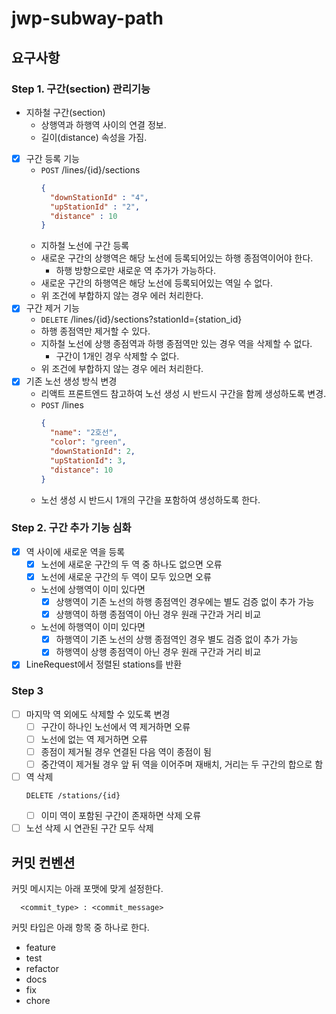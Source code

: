 # jwp-subway-path

## 요구사항

### Step 1. 구간(section) 관리기능

- 지하철 구간(section)
    - 상행역과 하행역 사이의 연결 정보.
    - 길이(distance) 속성을 가짐.
- [x] 구간 등록 기능
    - `POST` /lines/{id}/sections
      ```json
      {
        "downStationId" : "4",
        "upStationId" : "2",
        "distance" : 10
      }
      ```
    - 지하철 노선에 구간 등록
    - 새로운 구간의 상행역은 해당 노선에 등록되어있는 하행 종점역이어야 한다.
        - 하행 방향으로만 새로운 역 추가가 가능하다.
    - 새로운 구간의 하행역은 해당 노선에 등록되어있는 역일 수 없다.
    - 위 조건에 부합하지 않는 경우 에러 처리한다.
- [x] 구간 제거 기능
    - `DELETE` /lines/{id}/sections?stationId={station_id}
    - 하행 종점역만 제거할 수 있다.
    - 지하철 노선에 상행 종점역과 하행 종점역만 있는 경우 역을 삭제할 수 없다.
        - 구간이 1개인 경우 삭제할 수 없다.
    - 위 조건에 부합하지 않는 경우 에러 처리한다.
- [x] 기존 노선 생성 방식 변경
    - 리액트 프론트엔드 참고하여 노선 생성 시 반드시 구간을 함께 생성하도록 변경.
    - `POST` /lines
      ```json
      {
        "name": "2호선",
        "color": "green",
        "downStationId": 2,
        "upStationId": 3,
        "distance": 10
      }
      ```
    - 노선 생성 시 반드시 1개의 구간을 포함하여 생성하도록 한다.

### Step 2. 구간 추가 기능 심화

- [x] 역 사이에 새로운 역을 등록
    - [x] 노선에 새로운 구간의 두 역 중 하나도 없으면 오류
    - [x] 노선에 새로운 구간의 두 역이 모두 있으면 오류
    - 노선에 상행역이 이미 있다면
        - [x] 상행역이 기존 노선의 하행 종점역인 경우에는 별도 검증 없이 추가 가능
        - [x] 상행역이 하행 종점역이 아닌 경우 원래 구간과 거리 비교
    - 노선에 하행역이 이미 있다면
        - [x] 하행역이 기존 노선의 상행 종점역인 경우 별도 검증 없이 추가 가능
        - [x] 하행역이 상행 종점역이 아닌 경우 원래 구간과 거리 비교
- [x] LineRequest에서 정렬된 stations를 반환

### Step 3

- [ ] 마지막 역 외에도 삭제할 수 있도록 변경
    - [ ] 구간이 하나인 노선에서 역 제거하면 오류
    - [ ] 노선에 없는 역 제거하면 오류
    - [ ] 종점이 제거될 경우 연결된 다음 역이 종점이 됨
    - [ ] 중간역이 제거될 경우 앞 뒤 역을 이어주며 재배치, 거리는 두 구간의 합으로 함
- [ ] 역 삭제
    ```
    DELETE /stations/{id}
    ```
    - [ ] 이미 역이 포함된 구간이 존재하면 삭제 오류
- [ ] 노선 삭제 시 연관된 구간 모두 삭제

## 커밋 컨벤션

커밋 메시지는 아래 포맷에 맞게 설정한다.

```shell
  <commit_type> : <commit_message>
```

커밋 타입은 아래 항목 중 하나로 한다.

- feature
- test
- refactor
- docs
- fix
- chore
